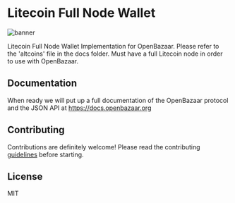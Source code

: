 # Litecoin Full Node Wallet
![banner](https://cnet2.cbsistatic.com/img/qWBIJ3gZZ79UH78phcICbkLdVkQ=/fit-in/x/2018/01/23/045b3788-e393-4e72-8fed-2f25acd96cd5/ltc-1024x337.png)

Litecoin Full Node Wallet Implementation for OpenBazaar. Please refer to the 'altcoins' file in the docs folder. Must have a full Litecoin node in order to use with OpenBazaar.


## Documentation

When ready we will put up a full documentation of the OpenBazaar protocol and the JSON API at https://docs.openbazaar.org

## Contributing

Contributions are definitely welcome! Please read the contributing [guidelines](https://github.com/OpenBazaar/openbazaar-go/blob/master/CONTRIBUTE.md) before starting.

## License

MIT


